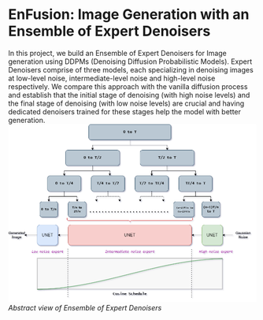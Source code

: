 # EnFusion: Image Generation with an Ensemble of Expert Denoisers
In this project, we build an Ensemble of Expert Denoisers for Image generation using DDPMs (Denoising Diffusion Probabilistic Models). Expert Denoisers comprise of three models, each specializing in denoising images at low-level noise, intermediate-level noise and high-level noise respectively. We compare this approach with the vanilla diffusion process and establish that the initial stage of denoising (with high noise levels) and the final stage of denoising (with low noise levels) are crucial and having dedicated denoisers trained for these stages help the model with better generation.
![](Images/AML_1.png)
*Abstract view of Ensemble of Expert Denoisers*
